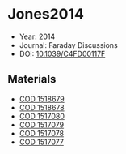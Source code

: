 <a name="article" />

# Jones2014

* Year: 2014
* Journal: Faraday Discussions
* DOI: <a href="https://doi.org/10.1039/C4FD00117F">10.1039/C4FD00117F</a>

## Materials
* [COD 1518679](nanowiki399.md)
* [COD 1518678](nanowiki404.md)
* [COD 1517080](nanowiki403.md)
* [COD 1517079](nanowiki402.md)
* [COD 1517078](nanowiki401.md)
* [COD 1517077](nanowiki400.md)

